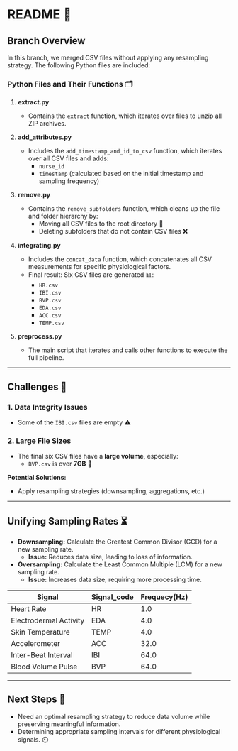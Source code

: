 # README 📂

## Branch Overview
In this branch, we merged CSV files without applying any resampling strategy. The following Python files are included:

### **Python Files and Their Functions** 🗂️

1. **extract.py**
   - Contains the `extract` function, which iterates over files to unzip all ZIP archives.

2. **add_attributes.py**
   - Includes the `add_timestamp_and_id_to_csv` function, which iterates over all CSV files and adds:
     - `nurse_id`
     - `timestamp` (calculated based on the initial timestamp and sampling frequency)

3. **remove.py**
   - Contains the `remove_subfolders` function, which cleans up the file and folder hierarchy by:
     - Moving all CSV files to the root directory 📁
     - Deleting subfolders that do not contain CSV files ❌

4. **integrating.py**
   - Includes the `concat_data` function, which concatenates all CSV measurements for specific physiological factors.
   - Final result: Six CSV files are generated 📊:
     - `HR.csv`
     - `IBI.csv`
     - `BVP.csv`
     - `EDA.csv`
     - `ACC.csv`
     - `TEMP.csv`

5. **preprocess.py**
   - The main script that iterates and calls other functions to execute the full pipeline.

---
## Challenges 🚧
### **1. Data Integrity Issues**
   - Some of the `IBI.csv` files are empty ⚠️

### **2. Large File Sizes**
   - The final six CSV files have a **large volume**, especially:
     - `BVP.csv` is over **7GB** 💾
     
   **Potential Solutions:**
   - Apply resampling strategies (downsampling, aggregations, etc.)

---
## Unifying Sampling Rates ⏳

- **Downsampling:** Calculate the Greatest Common Divisor (GCD) for a new sampling rate.
  - **Issue:** Reduces data size, leading to loss of information.
- **Oversampling:** Calculate the Least Common Multiple (LCM) for a new sampling rate.
  - **Issue:** Increases data size, requiring more processing time.


| Signal      | Signal_code | Frequecy(Hz)|
| ----------- | ----------- | ----------- |
| Heart Rate  | HR | 1.0 |
| Electrodermal Activity   | EDA | 4.0 |
| Skin Temperature   | TEMP | 4.0 |
| Accelerometer   | ACC | 32.0 |
| Inter-Beat Interval   | IBI | 64.0 |
| Blood Volume Pulse   | BVP | 64.0 |

---
##  Next Steps 🚀
- Need an optimal resampling strategy to reduce data volume while preserving meaningful information. 
- Determining appropriate sampling intervals for different physiological signals. ⏲️
